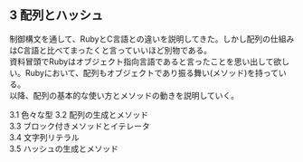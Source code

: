## 3 配列とハッシュ
制御構文を通して、RubyとC言語との違いを説明してきた。しかし配列の仕組みはC言語と比べてまったくと言っていいほど別物である。  
資料冒頭でRubyはオブジェクト指向言語であると言ったことを思い出して欲しい。Rubyにおいて、配列もオブジェクトであり振る舞い(メソッド)を持っている。  
以降、配列の基本的な使い方とメソッドの動きを説明していく。  

3.1 色々な型
3.2 配列の生成とメソッド  
3.3 ブロック付きメソッドとイテレータ  
3.4 文字列リテラル  
3.5 ハッシュの生成とメソッド  